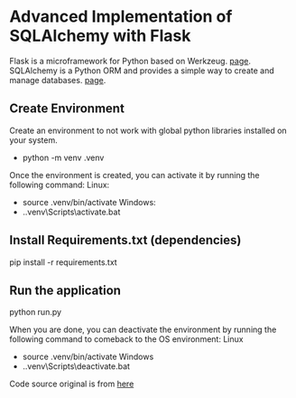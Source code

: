 # Advanced Implementation of SQLAlchemy with Flask

Flask is a microframework for Python based on Werkzeug. [page](https://flask.palletsprojects.com/).
SQLAlchemy is a Python ORM and provides a simple way to create and manage databases. [page](https://www.sqlalchemy.org/).

## Create Environment
Create an environment to not work with global python libraries installed on your system.

   * python -m venv .venv


Once the environment is created, you can activate it by running the following command:
Linux:
   * source .venv/bin/activate
Windows:
   *  .\.venv\Scripts\activate.bat


## Install Requirements.txt (dependencies)
pip install -r requirements.txt

## Run the application
python run.py


When you are done, you can deactivate the environment by running the following command
to comeback to the OS environment:
Linux
   * source .venv/bin/activate
Windows
   *  .\.venv\Scripts\deactivate.bat

Code source original is from [here](https://github.com/corpsgeek/flask-sqlalchemy/)